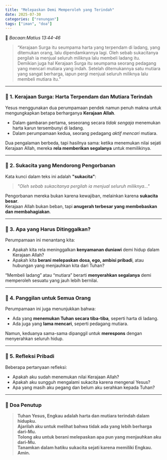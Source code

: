 ```yaml
---
title: "Melepaskan Demi Memperoleh yang Terindah"
date: 2025-07-30
categories: ["renungan"]
tags: ["iman", "doa"]
---
```


📖 _Bacaan:Matius 13:44-46_

> “Kerajaan Surga itu seumpama harta yang terpendam di ladang, yang ditemukan orang, lalu dipendamkannya lagi. Oleh sebab sukacitanya pergilah ia menjual seluruh miliknya lalu membeli ladang itu.  
> Demikian juga hal Kerajaan Surga itu seumpama seorang pedagang yang mencari mutiara yang indah. Setelah ditemukannya satu mutiara yang sangat berharga, iapun pergi menjual seluruh miliknya lalu membeli mutiara itu.”

---

### 🔹 1. Kerajaan Surga: Harta Terpendam dan Mutiara Terindah

Yesus menggunakan dua perumpamaan pendek namun penuh makna untuk mengungkapkan betapa berharganya **Kerajaan Allah**.

- Dalam gambaran pertama, seseorang secara _tidak sengaja_ menemukan harta karun tersembunyi di ladang.
- Dalam perumpamaan kedua, seorang pedagang _aktif mencari_ mutiara.

Dua pengalaman berbeda, tapi hasilnya sama: ketika menemukan nilai sejati Kerajaan Allah, mereka **rela memberikan segalanya** untuk memilikinya.

---

### 🔹 2. Sukacita yang Mendorong Pengorbanan

Kata kunci dalam teks ini adalah **"sukacita"**:

> _"Oleh sebab sukacitanya pergilah ia menjual seluruh miliknya..."_

Pengorbanan mereka bukan karena kewajiban, melainkan karena **sukacita besar**.  
Kerajaan Allah bukan beban, tapi **anugerah terbesar yang membebaskan dan membahagiakan**.

---

### 🔹 3. Apa yang Harus Ditinggalkan?

Perumpamaan ini menantang kita:

- Apakah kita rela meninggalkan **kenyamanan duniawi** demi hidup dalam Kerajaan Allah?
- Apakah kita **berani melepaskan dosa, ego, ambisi pribadi**, atau hubungan yang menjauhkan kita dari Tuhan?

“Membeli ladang” atau “mutiara” berarti **menyerahkan segalanya** demi memperoleh sesuatu yang jauh lebih bernilai.

---

### 🔹 4. Panggilan untuk Semua Orang

Perumpamaan ini juga menunjukkan bahwa:

- Ada yang **menemukan Tuhan secara tiba-tiba**, seperti harta di ladang.
- Ada juga yang **lama mencari**, seperti pedagang mutiara.

Namun, keduanya sama-sama dipanggil untuk **merespons** dengan menyerahkan seluruh hidup.

---

### 🔹 5. Refleksi Pribadi

Beberapa pertanyaan refleksi:

- Apakah aku sudah menemukan nilai Kerajaan Allah?
- Apakah aku sungguh mengalami sukacita karena mengenal Yesus?
- Apa yang masih aku pegang dan belum aku serahkan kepada Tuhan?

---

### 🙏 Doa Penutup

> **Tuhan Yesus, Engkau adalah harta dan mutiara terindah dalam hidupku.  
> Ajarilah aku untuk melihat bahwa tidak ada yang lebih berharga dari-Mu.  
> Tolong aku untuk berani melepaskan apa pun yang menjauhkan aku dari-Mu.  
> Tanamkan dalam hatiku sukacita sejati karena memiliki Engkau.  
> Amin.**
